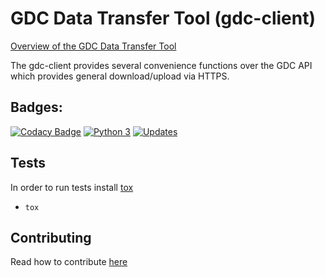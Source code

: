 # GDC Data Transfer Tool (gdc-client)

[Overview of the GDC Data Transfer Tool](https://gdc.cancer.gov/access-data/gdc-data-transfer-tool)

The gdc-client provides several convenience functions over the GDC API which provides general download/upload via HTTPS.

## Badges:
[![Codacy Badge](https://api.codacy.com/project/badge/Grade/bd6edccc96fe40bba154086169b3d237)](https://www.codacy.com/app/NCI-GDC/gdc-client?utm_source=github.com&amp;utm_medium=referral&amp;utm_content=NCI-GDC/gdc-client&amp;utm_campaign=Badge_Grade)
[![Python 3](https://pyup.io/repos/github/NCI-GDC/gdc-client/python-3-shield.svg)](https://pyup.io/repos/github/NCI-GDC/gdc-client/)
[![Updates](https://pyup.io/repos/github/NCI-GDC/gdc-client/shield.svg)](https://pyup.io/repos/github/NCI-GDC/gdc-client/)

## Tests

In order to run tests install [tox](https://tox.readthedocs.io/en/latest/)

- `tox`

## Contributing

Read how to contribute [here](https://github.com/NCI-GDC/portal-ui/blob/develop/CONTRIBUTING.md)
